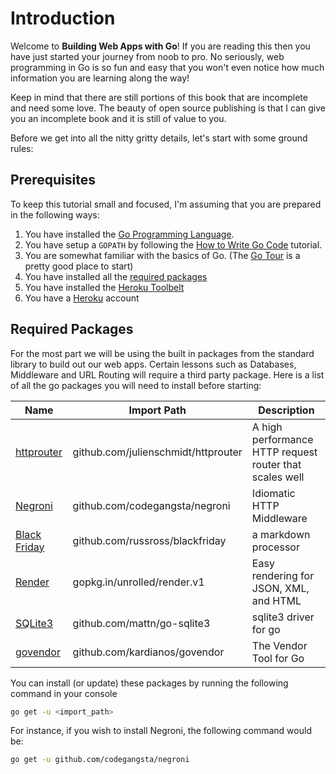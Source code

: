 # Introduction

Welcome to **Building Web Apps with Go**! If you are reading this then you have just started your journey from noob to pro. No seriously, web programming in Go is so fun and easy that you won't even notice how much information you are learning along the way!

Keep in mind that there are still portions of this book that are incomplete and need some love. The beauty of open source publishing is that I can give you an incomplete book and it is still of value to you.

Before we get into all the nitty gritty details, let's start with some ground rules:

## Prerequisites
To keep this tutorial small and focused, I'm assuming that you are prepared in the following ways:

1. You have installed the [Go Programming Language](https://golang.org).
2. You have setup a `GOPATH` by following the [How to Write Go Code](https://golang.org/doc/code.html#Organization) tutorial.
3. You are somewhat familiar with the basics of Go. (The [Go Tour](http://tour.golang.org) is a pretty good place to start)
4. You have installed all the [required packages](#required-packages)
5. You have installed the [Heroku Toolbelt](https://toolbelt.heroku.com/)
6. You have a [Heroku](https://id.heroku.com/signup) account

## Required Packages
For the most part we will be using the built in packages from the standard library to build out our web apps. Certain lessons such as Databases, Middleware and URL Routing will require a third party package. Here is a list of all the go packages you will need to install before starting:

Name | Import Path | Description
---- | ----------- | -----------
[httprouter](https://github.com/julienschmidt/httprouter) | github.com/julienschmidt/httprouter | A high performance HTTP request router that scales well
[Negroni](https://github.com/codegangsta/negroni) | github.com/codegangsta/negroni | Idiomatic HTTP Middleware
[Black Friday](https://github.com/russross/blackfriday) | github.com/russross/blackfriday | a markdown processor
[Render](https://github.com/unrolled/render/tree/v1) | gopkg.in/unrolled/render.v1 | Easy rendering for JSON, XML, and HTML
[SQLite3](https://github.com/mattn/go-sqlite3) | github.com/mattn/go-sqlite3 | sqlite3 driver for go
[govendor](https://github.com/kardianos/govendor) | github.com/kardianos/govendor | The Vendor Tool for Go

You can install (or update) these packages by running the following command in your console

``` bash
go get -u <import_path>
```

For instance, if you wish to install Negroni, the following command would be:

``` bash
go get -u github.com/codegangsta/negroni
```
